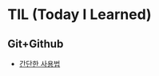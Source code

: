 # TIL (Today I Learned)

## Git+Github
* [간단한 사용법](https://github.com/iRRPL-AR/TIL/blob/main/Git%2BGithub/%EA%B0%84%EB%8B%A8%ED%95%9C%20%EC%82%AC%EC%9A%A9%EB%B2%95.md)

